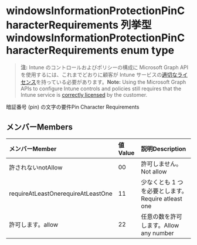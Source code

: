 # <a name="windowsinformationprotectionpincharacterrequirements-enum-type"></a><span data-ttu-id="dc7b4-101">windowsInformationProtectionPinCharacterRequirements 列挙型</span><span class="sxs-lookup"><span data-stu-id="dc7b4-101">windowsInformationProtectionPinCharacterRequirements enum type</span></span>

> <span data-ttu-id="dc7b4-102">**注:** Intune のコントロールおよびポリシーの構成に Microsoft Graph API を使用するには、これまでどおりに顧客が Intune サービスの[適切なライセンス](https://go.microsoft.com/fwlink/?linkid=839381)を持っている必要があります。</span><span class="sxs-lookup"><span data-stu-id="dc7b4-102">**Note:** Using the Microsoft Graph APIs to configure Intune controls and policies still requires that the Intune service is [correctly licensed](https://go.microsoft.com/fwlink/?linkid=839381) by the customer.</span></span>

<span data-ttu-id="dc7b4-103">暗証番号 (pin) の文字の要件</span><span class="sxs-lookup"><span data-stu-id="dc7b4-103">Pin Character Requirements</span></span>
## <a name="members"></a><span data-ttu-id="dc7b4-104">メンバー</span><span class="sxs-lookup"><span data-stu-id="dc7b4-104">Members</span></span>
|<span data-ttu-id="dc7b4-105">メンバー</span><span class="sxs-lookup"><span data-stu-id="dc7b4-105">Member</span></span>|<span data-ttu-id="dc7b4-106">値</span><span class="sxs-lookup"><span data-stu-id="dc7b4-106">Value</span></span>|<span data-ttu-id="dc7b4-107">説明</span><span class="sxs-lookup"><span data-stu-id="dc7b4-107">Description</span></span>|
|:---|:---|:---|
|<span data-ttu-id="dc7b4-108">許されない</span><span class="sxs-lookup"><span data-stu-id="dc7b4-108">notAllow</span></span>|<span data-ttu-id="dc7b4-109">0</span><span class="sxs-lookup"><span data-stu-id="dc7b4-109">0</span></span>|<span data-ttu-id="dc7b4-110">許可しません。</span><span class="sxs-lookup"><span data-stu-id="dc7b4-110">Not allow</span></span>|
|<span data-ttu-id="dc7b4-111">requireAtLeastOne</span><span class="sxs-lookup"><span data-stu-id="dc7b4-111">requireAtLeastOne</span></span>|<span data-ttu-id="dc7b4-112">1</span><span class="sxs-lookup"><span data-stu-id="dc7b4-112">1</span></span>|<span data-ttu-id="dc7b4-113">少なくとも 1 つを必要とします。</span><span class="sxs-lookup"><span data-stu-id="dc7b4-113">Require atleast one</span></span>|
|<span data-ttu-id="dc7b4-114">許可します。</span><span class="sxs-lookup"><span data-stu-id="dc7b4-114">allow</span></span>|<span data-ttu-id="dc7b4-115">2</span><span class="sxs-lookup"><span data-stu-id="dc7b4-115">2</span></span>|<span data-ttu-id="dc7b4-116">任意の数を許可します。</span><span class="sxs-lookup"><span data-stu-id="dc7b4-116">Allow any number</span></span>|



